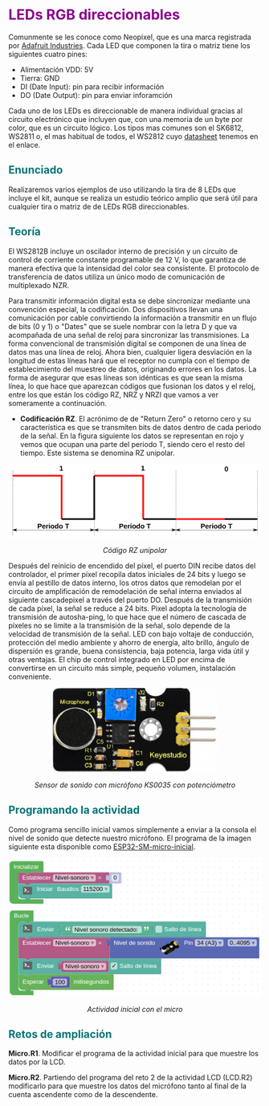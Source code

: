 # <FONT COLOR=#8B008B>LEDs RGB direccionables</font>
Comunmente se les conoce como Neopixel, que es una marca registrada por [Adafruit Industries](https://www.adafruit.com/). Cada LED que componen la tira o matriz tiene los siguientes cuatro pines:

* Alimentación VDD: 5V
* Tierra: GND
* DI (Date Input): pin para recibir información
* DO (Date Output): pin para enviar inforamción

Cada uno de los LEDs es direccionable de manera individual gracias al circuito electrónico que incluyen que, con una memoria de un byte por color, que es un circuito lógico. Los tipos mas comunes son el SK6812, WS2811 o, el mas habitual de todos, el WS2812 cuyo [datasheet](./Datasheet/WS2812B.pdf) tenemos en el enlace.


## <FONT COLOR=#007575>Enunciado</font>
Realizaremos varios ejemplos de uso utilizando la tira de 8 LEDs que incluye el kit, aunque se realiza un estudio teórico amplio que será útil para cualquier tira o matriz de de LEDs RGB direccionables.

## <FONT COLOR=#007575>Teoría</font>
El WS2812B incluye un oscilador interno de precisión y un circuito de control de corriente constante programable de 12 V, lo que garantiza de manera efectiva que la intensidad del color sea consistente. El protocolo de transferencia de datos utiliza un único modo de comunicación de multiplexado NZR.

Para transmitir información digital esta se debe sincronizar mediante una convención especial, la codificación. Dos dispositivos llevan una comunicación por cable convirtiendo la información a transmitir en un flujo de bits (0 y 1) o "Dates" que se suele nombrar con la letra D y que va acompañada de una señal de reloj para sincronizar las transmisiones. La forma convencional de transmisión digital se componen de una línea de datos mas una línea de reloj. Ahora bien, cualquier ligera desviación en la longitud de estas líneas hará que el receptor no cumpla con el tiempo de establecimiento del muestreo de datos, originando errores en los datos. La forma de asegurar que esas líneas son idénticas es que sean la misma línea, lo que hace que aparezcan códigos que fusionan los datos y el reloj, entre los que están los código RZ, NRZ y NRZI que vamos a ver someramente a continuación.

* **Codificación RZ**. El acrónimo de de "Return Zero" o retorno cero y su característica es que se transmiten bits de datos dentro de cada periodo de la señal. En la figura siguiente los datos se representan en rojo y vemos que ocupan una parte del periodo T, siendo cero el resto del tiempo. Este sistema se denomina RZ unipolar.

<center>

![Código RZ unipolar](../img/img/neop/RZ-uni.png)

*Código RZ unipolar*

</center>




Después del reinicio de encendido del píxel, el puerto DIN recibe datos del controlador, el primer píxel recopila datos iniciales de 24 bits y luego se envía al pestillo de datos interno,
los otros datos que remodelan por el circuito de amplificación de remodelación de señal interna enviados al siguiente cascadepixel a través del puerto DO. Después de la transmisión de cada píxel, la señal se reduce a 24 bits. Pixel adopta la tecnología de transmisión de autosha-ping, lo que hace que el número de cascada de píxeles no se limite a la transmisión de la señal, solo depende de la velocidad de transmisión de la señal.
LED con bajo voltaje de conducción, protección del medio ambiente y ahorro de energía, alto brillo, ángulo de dispersión es grande, buena consistencia, baja potencia, larga vida útil y otras ventajas. El chip de control integrado en LED por encima de convertirse en un circuito más simple, pequeño volumen, instalación conveniente.

<center>

![Sensor de sonido con micrófono KS0035 con potenciómetro](../img/img/sonido/sensor-micro.png)

*Sensor de sonido con micrófono KS0035 con potenciómetro*

</center>














## <FONT COLOR=#007575>Programando la actividad</font>
Como programa sencillo inicial vamos simplemente a enviar a la consola el nivel de sonido que detecte nuestro micrófono. El programa de la imagen siguiente esta disponible como [ESP32-SM-micro-inicial](./programas/ESP32-SM-micro-inicial.abp).

<center>

![Actividad inicial con el micro](../img/img/sonido/Actividad-inicial.png)

*Actividad inicial con el micro*

</center>

## <FONT COLOR=#007575>Retos de ampliación</font>

**Micro.R1**. Modificar el programa de la actividad inicial para que muestre los datos por la LCD.

**Micro.R2**. Partiendo del programa del reto 2 de la actividad LCD (LCD.R2) modificarlo para que muestre los datos del micrófono tanto al final de la cuenta ascendente como de la descendente.
